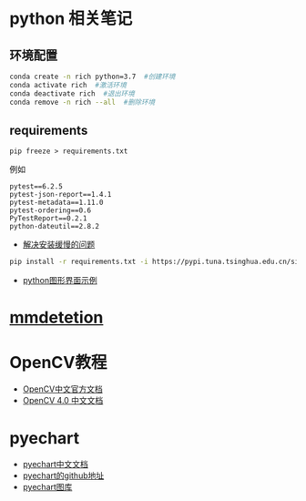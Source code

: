 # python 相关笔记
## 环境配置
```bash
conda create -n rich python=3.7  #创建环境
conda activate rich  #激活环境
conda deactivate rich  #退出环境
conda remove -n rich --all  #删除环境
```
## requirements
```
pip freeze > requirements.txt
```
例如
```
pytest==6.2.5
pytest-json-report==1.4.1
pytest-metadata==1.11.0
pytest-ordering==0.6
PyTestReport==0.2.1
python-dateutil==2.8.2
```
* [解决安装缓慢的问题](https://blog.csdn.net/weixin_42455006/article/details/121957633?ops_request_misc=%257B%2522request%255Fid%2522%253A%2522164964070016780271982907%2522%252C%2522scm%2522%253A%252220140713.130102334.pc%255Fall.%2522%257D&request_id=164964070016780271982907&biz_id=0&utm_medium=distribute.pc_search_result.none-task-blog-2~all~first_rank_ecpm_v1~rank_v31_ecpm-3-121957633.142^v7^article_score_rank,157^v4^control&utm_term=%E5%AE%89%E8%A3%85requirements.txt%E5%A4%AA%E6%85%A2&spm=1018.2226.3001.4187)

```bash
pip install -r requirements.txt -i https://pypi.tuna.tsinghua.edu.cn/simple/ --trusted-host pypi.douban.com
```

* [python图形界面示例](https://github.com/liuqian62/loopmark)
# [mmdetetion](https://github.com/liuqian62/notebook/blob/main/python%E7%9B%B8%E5%85%B3/mmdetection.md)
# OpenCV教程
* [OpenCV中文官方文档](https://woshicver.com/)
* [OpenCV 4.0 中文文档](https://opencv.apachecn.org/#/)

# pyechart
* [pyechart中文文档](https://gallery.pyecharts.org/#/README)
* [pyechart的github地址](https://github.com/pyecharts/pyecharts)
* [pyechart图库](https://github.com/pyecharts/pyecharts-gallery)




